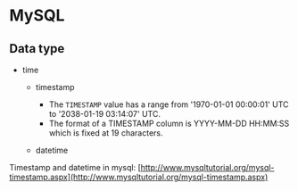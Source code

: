 # MySQL

## Data type

- time
  - timestamp

    - The `TIMESTAMP` value has a range from '1970-01-01 00:00:01' UTC to '2038-01-19 03:14:07' UTC.
    - The format of a TIMESTAMP column is YYYY-MM-DD HH:MM:SS which is fixed at 19 characters.

  - datetime

Timestamp and datetime in mysql: [http://www.mysqltutorial.org/mysql-timestamp.aspx](http://www.mysqltutorial.org/mysql-timestamp.aspx)
